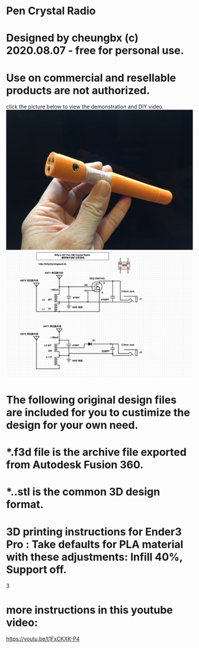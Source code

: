 # Pen Crystal Radio
#
# Designed by cheungbx (c) 2020.08.07 - free for personal use. 
# Use on commercial and resellable products are not authorized.

click the picture below to view the demonstration and DIY video.
[![PicureLinkedToVideo](picture.jpg)](https://youtu.be/t1FxCKXK-P4)
[![PicureLinkedToVideo](circuit%20diagram.png)](https://youtu.be/t1FxCKXK-P4)


# The following original design files are included for you to custimize the design for your own need.
#
# *.f3d file is the archive file exported from Autodesk Fusion 360.
# *..stl is the common 3D design format.
#
# 3D printing instructions for Ender3 Pro : Take defaults for PLA material with these adjustments: Infill 40%,   Support off.
3

# more instructions in this youtube video:

https://youtu.be/t1FxCKXK-P4
